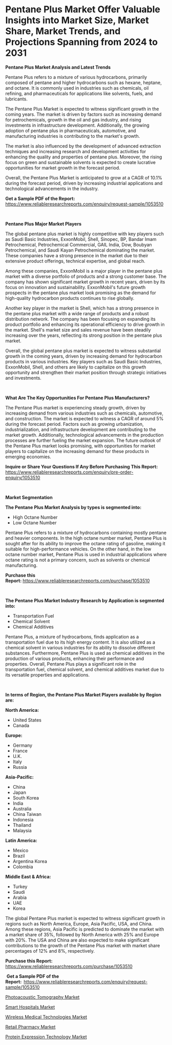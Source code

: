 <p><h1>Pentane Plus Market Offer Valuable Insights into Market Size, Market Share, Market Trends, and Projections Spanning from 2024 to 2031</h1></p><p><strong>Pentane Plus Market Analysis and Latest Trends</strong></p>
<p><p>Pentane Plus refers to a mixture of various hydrocarbons, primarily composed of pentane and higher hydrocarbons such as hexane, heptane, and octane. It is commonly used in industries such as chemicals, oil refining, and pharmaceuticals for applications like solvents, fuels, and lubricants.</p><p>The Pentane Plus Market is expected to witness significant growth in the coming years. The market is driven by factors such as increasing demand for petrochemicals, growth in the oil and gas industry, and rising investments in infrastructure development. Additionally, the growing adoption of pentane plus in pharmaceuticals, automotive, and manufacturing industries is contributing to the market's growth.</p><p>The market is also influenced by the development of advanced extraction techniques and increasing research and development activities for enhancing the quality and properties of pentane plus. Moreover, the rising focus on green and sustainable solvents is expected to create lucrative opportunities for market growth in the forecast period.</p><p>Overall, the Pentane Plus Market is anticipated to grow at a CAGR of 10.1% during the forecast period, driven by increasing industrial applications and technological advancements in the industry.</p></p>
<p><strong>Get a Sample PDF of the Report:&nbsp;</strong> <a href="https://www.reliableresearchreports.com/enquiry/request-sample/1053510">https://www.reliableresearchreports.com/enquiry/request-sample/1053510</a></p>
<p>&nbsp;</p>
<p><strong>Pentane Plus Major Market Players</strong></p>
<p><p>The global pentane plus market is highly competitive with key players such as Saudi Basic Industries, ExxonMobil, Shell, Sinopec, BP, Bandar Imam Petrochemical, Petrochemical Commercial, GAIL India, Dow, Boubyan Petrochemical, and Saudi Kayan Petrochemical dominating the market. These companies have a strong presence in the market due to their extensive product offerings, technical expertise, and global reach.</p><p>Among these companies, ExxonMobil is a major player in the pentane plus market with a diverse portfolio of products and a strong customer base. The company has shown significant market growth in recent years, driven by its focus on innovation and sustainability. ExxonMobil's future growth prospects in the pentane plus market look promising as the demand for high-quality hydrocarbon products continues to rise globally.</p><p>Another key player in the market is Shell, which has a strong presence in the pentane plus market with a wide range of products and a robust distribution network. The company has been focusing on expanding its product portfolio and enhancing its operational efficiency to drive growth in the market. Shell's market size and sales revenue have been steadily increasing over the years, reflecting its strong position in the pentane plus market.</p><p>Overall, the global pentane plus market is expected to witness substantial growth in the coming years, driven by increasing demand for hydrocarbon products in various industries. Key players such as Saudi Basic Industries, ExxonMobil, Shell, and others are likely to capitalize on this growth opportunity and strengthen their market position through strategic initiatives and investments.</p></p>
<p>&nbsp;</p>
<p><strong>What Are The Key Opportunities For Pentane Plus Manufacturers?</strong></p>
<p><p>The Pentane Plus market is experiencing steady growth, driven by increasing demand from various industries such as chemicals, automotive, and construction. The market is expected to witness a CAGR of around 5% during the forecast period. Factors such as growing urbanization, industrialization, and infrastructure development are contributing to the market growth. Additionally, technological advancements in the production processes are further fueling the market expansion. The future outlook of the Pentane Plus market looks promising, with opportunities for market players to capitalize on the increasing demand for these products in emerging economies.</p></p>
<p><strong>Inquire or Share Your Questions If Any Before Purchasing This Report:</strong> <a href="https://www.reliableresearchreports.com/enquiry/pre-order-enquiry/1053510">https://www.reliableresearchreports.com/enquiry/pre-order-enquiry/1053510</a></p>
<p>&nbsp;</p>
<p><strong>Market Segmentation</strong></p>
<p><strong>The Pentane Plus Market Analysis by types is segmented into:</strong></p>
<p><ul><li>High Octane Number</li><li>Low Octane Number</li></ul></p>
<p><p>Pentane Plus refers to a mixture of hydrocarbons containing mostly pentane and heavier components. In the high octane number market, Pentane Plus is sought after for its ability to improve the octane rating of gasoline, making it suitable for high-performance vehicles. On the other hand, in the low octane number market, Pentane Plus is used in industrial applications where octane rating is not a primary concern, such as solvents or chemical manufacturing.</p></p>
<p><strong>Purchase this Report:&nbsp;</strong><a href="https://www.reliableresearchreports.com/purchase/1053510">https://www.reliableresearchreports.com/purchase/1053510</a></p>
<p>&nbsp;</p>
<p><strong>The Pentane Plus Market Industry Research by Application is segmented into:</strong></p>
<p><ul><li>Transportation Fuel</li><li>Chemical Solvent</li><li>Chemical Additives</li></ul></p>
<p><p>Pentane Plus, a mixture of hydrocarbons, finds application as a transportation fuel due to its high energy content. It is also utilized as a chemical solvent in various industries for its ability to dissolve different substances. Furthermore, Pentane Plus is used as chemical additives in the production of various products, enhancing their performance and properties. Overall, Pentane Plus plays a significant role in the transportation fuel, chemical solvent, and chemical additives market due to its versatile properties and applications.</p></p>
<p>&nbsp;</p>
<p><strong>In terms of Region, the Pentane Plus Market Players available by Region are:</strong></p>
<p>
    <p> <strong> North America: </strong>
        <ul>
            <li>United States</li>
            <li>Canada</li>
        </ul>
        </p> 
    <p> <strong> Europe: </strong>
        <ul>
            <li>Germany</li>
            <li>France</li>
            <li>U.K.</li>
            <li>Italy</li>
            <li>Russia</li>
        </ul>
        </p> 
    <p> <strong> Asia-Pacific: </strong>
        <ul>
            <li>China</li>
            <li>Japan</li>
            <li>South Korea</li>
            <li>India</li>
            <li>Australia</li>
            <li>China Taiwan</li>
            <li>Indonesia</li>
            <li>Thailand</li>
            <li>Malaysia</li>
        </ul>
        </p> 
    <p> <strong> Latin America: </strong>
        <ul>
            <li>Mexico</li>
            <li>Brazil</li>
            <li>Argentina Korea</li>
            <li>Colombia</li>
        </ul>
        </p> 
    <p> <strong> Middle East & Africa: </strong>
        <ul>
            <li>Turkey</li>
            <li>Saudi</li>
            <li>Arabia</li>
            <li>UAE</li>
            <li>Korea</li>
        </ul>
    </p>
    </p>
<p><p>The global Pentane Plus market is expected to witness significant growth in regions such as North America, Europe, Asia Pacific, USA, and China. Among these regions, Asia Pacific is predicted to dominate the market with a market share of 35%, followed by North America with 25% and Europe with 20%. The USA and China are also expected to make significant contributions to the growth of the Pentane Plus market with market share percentages of 12% and 8%, respectively.</p></p>
<p><strong>Purchase this Report: </strong><a href="https://www.reliableresearchreports.com/purchase/1053510">https://www.reliableresearchreports.com/purchase/1053510</a></p>
<p>&nbsp;<strong>Get a Sample PDF of the Report:&nbsp;&nbsp;</strong><a href="https://www.reliableresearchreports.com/enquiry/request-sample/1053510">https://www.reliableresearchreports.com/enquiry/request-sample/1053510</a></p>
<p><strong></strong></p>
<p><p><a href="https://medium.com/@brianhernandez1926/photoacoustic-tomography-market-furnishes-information-on-market-share-market-trends-and-market-04fec69203c4">Photoacoustic Tomography Market</a></p><p><a href="https://medium.com/@brianhernandez1926/smart-hospitals-market-size-and-market-trends-complete-industry-overview-2024-to-2031-fd9bc7ec47f2">Smart Hospitals Market</a></p><p><a href="https://medium.com/@brianhernandez1926/wireless-medical-technologies-market-trends-forecast-and-competitive-analysis-to-2031-4b4daadb93ce">Wireless Medical Technologies Market</a></p><p><a href="https://medium.com/@brianhernandez1926/decoding-retail-pharmacy-market-metrics-market-share-trends-and-growth-patterns-852075915899">Retail Pharmacy Market</a></p><p><a href="https://medium.com/@brianhernandez1926/protein-expression-technology-market-exploring-market-share-market-trends-and-future-growth-016eac5280e0">Protein Expression Technology Market</a></p></p>